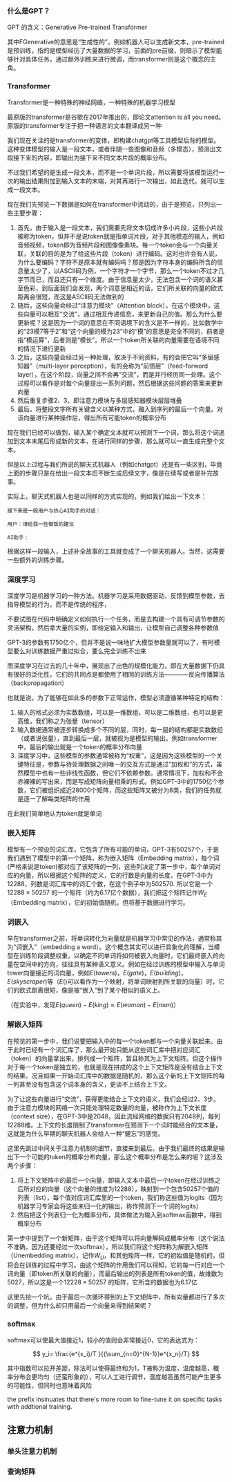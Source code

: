 



### 什么是GPT？

GPT 的含义：Generative Pre-trained Transformer

其中FGenerative的意思是“生成性的”，例如机器人可以生成新文本，pre-trained是预训练，指的是模型经历了大量数据的学习，前面的pre前缀，则暗示了模型能够针对具体任务，通过额外训练来进行微调，而transformer则是这个概念的主角。


### Transformer

Transformer是一种特殊的神经网络，一种特殊的机器学习模型

最原版的transformer是谷歌在2017年推出的，即论文attention is all you need。原版的transformer专注于把一种语言的文本翻译成另一种

我们现在关注的是transformer的变体，即构建chatgpt等工具模型后背的模型。这种变体模型的输入是一段文本，或者伴随一些图像和音频（多模态），预测出文段接下来的内容，即输出为接下来不同文本片段的概率分布。

不过我们希望的是生成一段文本，而不是一个单词片段，所以需要将该模型运行一次的输出结果附加到输入文本的末端，对其再进行一次输出，如此迭代，就可以生成一段文本。


现在我们先预览一下数据是如何在transformer中流动的，由于是预览，只列出一些主要步骤：

<ol>
<li>首先，由于输入是一段文本，我们需要先将文本切成许多小片段，这些小片段被称为token，但并不是说token就是指单词片段，对于其他模态的输入，例如音频视频，token即为音频片段和图像像素块。每一个token会与一个向量关联，关联的目的是为了给这些片段（token）进行编码。这时也许会有人说，为什么要编码？字符不是原本就有编码吗？那是因为字符本身的编码所含的信息量太少了，以ASCII码为例，一个字符才一个字节，那么一个token不过才几字节而已，而且还只有一个维度。由于信息量太少，无法包含一个词的语义甚至色彩，到后面我们会发现，两个词意思相近的话，它们所关联的向量的欧式距离会很短，而这是ASCII码无法做到的</li>
<li>随后，这些向量会经过“注意力模块”（Attention block），在这个模块中，这些向量可以相互“交流”，通过相互传递信息，来更新自己的值。那么为什么要更新呢？这是因为一个词的意思在不同语境下的含义是不一样的，比如数学中的“23模7等于2”和“这个向量的模为23”中的“模”的意思是完全不同的，前者是指“模运算”，后者则是“模长”。所以一个token所关联的向量需要在语境不同的情况下进行更新</li>
<li>之后，这些向量会经过另一种处理，取决于不同资料，有的会把它叫“多层感知器”（multi-layer perception），有的会称为“前馈层”（feed-forword layer），在这个阶段，向量之间不会再“交流”，而是并行经历同一处理。这个过程可以看作是对每个向量提出一系列问题，然后根据这些问题的答案来更新向量</li>
<li>然后重复步骤2、3，即注意力模块与多层感知器模块层层堆叠</li>
<li>最后，将整段文字所有关键含义以某种方式，融入到序列的最后一个向量。对该向量进行某种操作后，得出所有可能token的概率分布</li>
</ol>

现在我们已经可以做到，输入某个确定文本就可以预测下一个词，那么将这个词追加到文本末尾后形成新的文本，在进行同样的步骤，那么就可以一直生成完整个文本。


但是以上过程与我们所说的聊天式机器人（例如chatgpt）还是有一些区别，毕竟上面的步骤只是在给出一段文本后不断生成后续文字，像是在续写或者是补完故事。

实际上，聊天式机器人也是以同样的方式实现的，例如我们给出一下文本：

````
接下来是一段用户与热心AI助手的对话：

用户：请给我一些做饭的建议

AI助手：
````
根据这样一段输入，上述补全故事的工具就变成了一个聊天机器人。当然，这需要一些额外的训练步骤。

### 深度学习

深度学习是机器学习的一种方法。机器学习是采用数据驱动，反馈到模型参数，去指导模型的行为，而不是传统的程序，


不要试图在代码中明确定义如何执行一个任务，而是去构建一个具有可调节参数的灵活架构，然后拿大量的实例，即给定输入和输出，让模型自己调整各种参数值


GPT-3的参数有1750亿个，但并不是说一味地扩大模型参数量就可以了，有时模型要么对训练数据严重过拟合，要么完全训练不出来


而深度学习在过去的几十年中，展现出了出色的规模化能力，即在大量数据下仍具有很好的泛化性，它们的共同点是都使用了相同的训练方法————反向传播算法（backpropagation）

也就是说，为了能够在如此多的参数下正常运作，模型必须遵循某种特定的结构：

<ol>
<li>输入的格式必须为实数数组，可以是一维数组，可以是二维数组，也可以是更高维，我们称之为张量（tensor）</li>
<li>输入数据通常被逐步转换成多个不同的层，同时，每一层的结构都是实数数组（或者说张量），直到最后一层，就被视为是模型的输出。例如transformer中，最后的输出就是一个token的概率分布向量</li>
<li>深度学习中，这些模型的参数通常被称为“权重”，这是因为这些模型的一个关键特征是，参数与待处理数据之间唯一的交互方式是通过“加权和”的方式，虽然模型中也有一些非线性函数，但它们不依赖参数。通常情况下，加权和不会赤裸裸的写出来，而是写成矩阵向量相乘的形式。例如GPT-3中的1750亿个参数，它们被组织成近28000个矩阵，而这些矩阵又被分为8类，我们的任务就是逐一了解每类矩阵的作用</li>
</ol>


在此我们简单地认为token就是单词

### 嵌入矩阵
模型有一个预设的词汇库，它包含了所有可能的单词，GPT-3有50257个，于是我们遇到了模型中的第一个矩阵，称为嵌入矩阵（Embedding matrix），每个词(严格来说是token)都对应了该矩阵的一列，这些列决定了第一步中，每个单词对应的向量，所以根据这个矩阵的定义，它的行数是向量的长度，在GPT-3中为12288，列数是词汇库中的词汇个数，在这个例子中为502570. 所以它是一个$12288\times50257$ 的一个矩阵（约为6.17亿个数据），我们把这个矩阵记作$W_E$（Embedding matrix），它的初始值随机，但将基于数据进行学习。

### 词嵌入
早在transformer之前，将单词转化为向量就是机器学习中常见的作法，通常称其为“词嵌入”（embedding a word）。这个概念其实可以进行具象化的理解，当模型在训练阶段调整权重，以确定不同单词将如何被嵌入向量时，它们最终嵌入的向量在空间中的方向，往往具有某种语义意义。例如在经过训练的模型中输入与单词tower向量接近的词向量，例如$E(towers)$，$E(gate)$，$E(building)$，$E(skyscraper)$等（$E()$可以看作为一个映射，将单词映射到所关联的向量）时，它们的欧式距离很短，像是被“嵌入”到了某个相似的语义上。

（在实验中，发现$E(queen)-E(king) \approx E(woman)-E(man)$）


### 解嵌入矩阵

在预览的第一步中，我们说要把输入中的每一个token都与一个向量关联起来。由于此时已经有一个词汇库了，那么最开始只能从这些词汇库中把对应词汇（token）的向量拿出来，排列成一个矩阵，暂且称其为上下文矩阵。但这个操作对于每一个token是独立的，也就是现在拼成的这个上下文矩阵是没有结合上下文的结果。况且如果一开始词汇库中的数据是随机的，那么这个新的上下文矩阵的每一列甚至没有包含这个词本身的含义，更谈不上结合上下文。


为了让这些向量进行“交流”，获得更能结合上下文的语义，我们会经过2、3步。由于注意力模块的网络一次只能处理特定数量的向量，被称作为上下文长度（context size），在GPT-3中是2048，因此流经网络的数据只有2048列，每列12288维。上下文的长度限制了transformer在预测下一个词时能结合的文本量，这就是为什么早期的聊天机器人会给人一种“健忘”的感觉。


这里先跳过中间关于注意力机制的细节，直接来到最后。由于我们最终的结果是输出下一个可能的token的概率分布向量，那么这个概率分布是怎么来的呢？这涉及两个步骤：


<ol>
<li>将上下文矩阵中的最后一个向量，即输入文本中最后一个token在经过训练之后所对应的向量（这个向量的维度为12288），映射到一个包含50257个值的列表（list），每个值对应词汇库里的一个token，我们称这些值为logits（因为机器学习专家会将这些未归一化的输出，称作预测下一个词的logits）</li>
<li>然后把这个列表归一化为概率分布，具体做法为输入到softmax函数中，得到概率分布</li>
</ol>


第一步中提到了一个新矩阵，由于这个矩阵可以将向量解码成概率分布（这个说法不准确，因为还要经过一次softmax），所以我们将这个矩阵称为解嵌入矩阵（Unembedding matrix），记作$W_U$，和其他矩阵一样，它的初始值是随机的，但将会在训练的过程中学习。由这个矩阵的作用我们可以得知，它的每一行对应一个词向量（即token所关联的向量），而最后输出的列表是所有token的值，故维数为5027，所以这是一个$12228\times 50257$ 的矩阵，它所含的数据也为6.17亿

这里先挖一个坑，由于最后一次循环得到的上下文矩阵中，所有向量都进行了多次的调整，但为什么却只用最后一个向量来得到结果呢？


### softmax

softmax可以使最大值接近1，较小的值则会非常接近0，它的表达式为：

$$
y_i= \frac{e^{x_i}/T }{{\sum_{n=0}^{N-1}}e^{x_n}/T} 
$$

其中指数可以拉开差距，除法可以使得最终和为1，T被称为温度，温度越高，概率分布会更均匀（还蛮形象的），可以人工进行调节，温度越高虽然可能产生更多的可能性，但同时也意味着风险



the prefix insinuates that there's more room to fine-tune it on specific tasks with addtional training.


## 注意力机制

### 单头注意力机制

### 查询矩阵